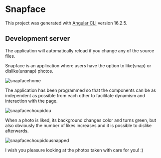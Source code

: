 # Snapface

This project was generated with [Angular CLI](https://github.com/angular/angular-cli) version 16.2.5.

## Development server

The application will automatically reload if you change any of the source files.

Snapface is an application where users have the option to like(snap) or dislike(unsnap) photos.

![snapfacehome](https://github.com/PradermN/Solitaire/assets/121096477/d74774ed-063c-4d3d-a4c1-01051656552e)

The application has been programmed so that the components can be as independent as possible from each other to facilitate dynamism and interaction with the page.

![snapfacechoupidou](https://github.com/PradermN/Solitaire/assets/121096477/4defa96f-ea43-4299-835c-2cb2b364e27f)

When a photo is liked, its background changes color and turns green, but also obviously the number of likes increases and it is possible to dislike afterwards.

![snapfacechoupidousnapped](https://github.com/PradermN/Solitaire/assets/121096477/8fc245c2-b4d3-4bc1-8478-03369a695722)

I wish you pleasure looking at the photos taken with care for you!  :)




